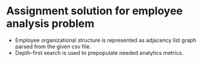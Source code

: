 # Assignment solution for employee analysis problem
- Employee organizational structure is represented as adjacency list graph parsed from the given csv file.
- Depth-first search is used to prepopulate needed analytics metrics. 
